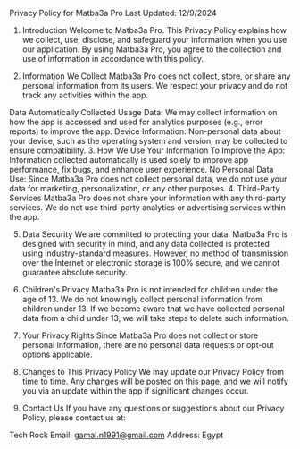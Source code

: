 Privacy Policy for Matba3a Pro
Last Updated: 12/9/2024

1. Introduction
Welcome to Matba3a Pro. This Privacy Policy explains how we collect, use, disclose, and safeguard your information when you use our application. By using Matba3a Pro, you agree to the collection and use of information in accordance with this policy.

2. Information We Collect
Matba3a Pro does not collect, store, or share any personal information from its users. We respect your privacy and do not track any activities within the app.

Data Automatically Collected
Usage Data: We may collect information on how the app is accessed and used for analytics purposes (e.g., error reports) to improve the app.
Device Information: Non-personal data about your device, such as the operating system and version, may be collected to ensure compatibility.
3. How We Use Your Information
To Improve the App: Information collected automatically is used solely to improve app performance, fix bugs, and enhance user experience.
No Personal Data Use: Since Matba3a Pro does not collect personal data, we do not use your data for marketing, personalization, or any other purposes.
4. Third-Party Services
Matba3a Pro does not share your information with any third-party services. We do not use third-party analytics or advertising services within the app.

5. Data Security
We are committed to protecting your data. Matba3a Pro is designed with security in mind, and any data collected is protected using industry-standard measures. However, no method of transmission over the Internet or electronic storage is 100% secure, and we cannot guarantee absolute security.

6. Children's Privacy
Matba3a Pro is not intended for children under the age of 13. We do not knowingly collect personal information from children under 13. If we become aware that we have collected personal data from a child under 13, we will take steps to delete such information.

7. Your Privacy Rights
Since Matba3a Pro does not collect or store personal information, there are no personal data requests or opt-out options applicable.

8. Changes to This Privacy Policy
We may update our Privacy Policy from time to time. Any changes will be posted on this page, and we will notify you via an update within the app if significant changes occur.

9. Contact Us
If you have any questions or suggestions about our Privacy Policy, please contact us at:

Tech Rock
Email: gamal.n1991@gmail.com
Address: Egypt
